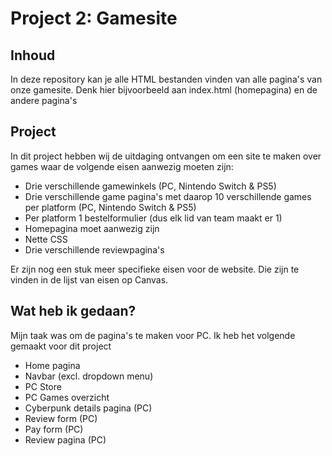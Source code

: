 # Project 2: Gamesite
## Inhoud
<p>In deze repository kan je alle HTML bestanden vinden van alle pagina's van onze gamesite. Denk hier bijvoorbeeld aan index.html (homepagina) en de andere pagina's</p>

## Project
<p>In dit project hebben wij de uitdaging ontvangen om een site te maken over games waar de volgende eisen aanwezig moeten zijn:</p>
<ul>
<li>Drie verschillende gamewinkels (PC, Nintendo Switch & PS5)</li>
<li>Drie verschillende game pagina's met daarop 10 verschillende games per platform (PC, Nintendo Switch & PS5)</li>
<li>Per platform 1 bestelformulier (dus elk lid van team maakt er 1)</li>
<li>Homepagina moet aanwezig zijn</li>
<li>Nette CSS</li>
<li>Drie verschillende reviewpagina's</li>
</ul>
<p>Er zijn nog een stuk meer specifieke eisen voor de website. Die zijn te vinden in de lijst van eisen op Canvas.</p>

## Wat heb ik gedaan?
<p>Mijn taak was om de pagina's te maken voor PC. Ik heb het volgende gemaakt voor dit project</p>
<ul>
  <li>Home pagina</li>
  <li>Navbar (excl. dropdown menu)</li>
  <li>PC Store</li>
  <li>PC Games overzicht</li>
  <li>Cyberpunk details pagina (PC)</li>
  <li>Review form (PC)</li>
  <li>Pay form (PC)</li>
  <li>Review pagina (PC)</li>
 </ul>


 
